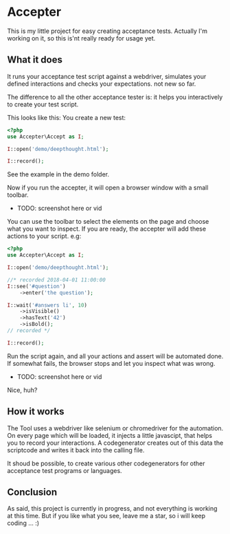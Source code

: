 # Accepter

This is my little project for easy creating acceptance tests. Actually I'm working on it, so this is'nt really ready for usage yet.

## What it does

It runs your acceptance test script against a webdriver, simulates your defined interactions and checks your expectations. not new so far.

The difference to all the other acceptance tester is: it helps you interactively to create your test script.

This looks like this: You create a new test:
```php
<?php
use Accepter\Accept as I;

I::open('demo/deepthought.html');

I::record();
```

See the example in the demo folder.

Now if you run the accepter, it will open a browser window with a small toolbar.

* TODO: screenshot here or vid

You can use the toolbar to select the elements on the page and choose what you want to inspect. If you are ready, the accepter will add these actions to your script. e.g:

```php
<?php
use Accepter\Accept as I;

I::open('demo/deepthought.html');

//* recorded 2018-04-01 11:00:00
I::see('#question')
    ->enter('the question');

I::wait('#answers li', 10)
    ->isVisible()
    ->hasText('42')
    ->isBold();
// recorded */

I::record();
```

Run the script again, and all your actions and assert will be automated done. If somewhat fails, the browser stops and let you inspect what was wrong.

* TODO: screenshot here or vid

Nice, huh?

## How it works

The Tool uses a webdriver like selenium or chromedriver for the automation. On every page which will be loaded, it injects a little javascipt, that helps you to record your interactions. A codegenerator creates out of this data the scriptcode and writes it back into the calling file.

It shoud be possible, to create various other codegenerators for other acceptance test programs or languages.

## Conclusion

As said, this project is currently in progress, and not everything is working at this time. But if you like what you see, leave me a star, so i will keep coding ... :)
